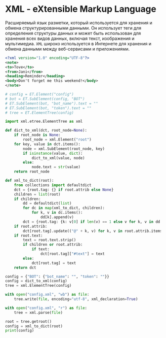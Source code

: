# XML - eXtensible Markup Language

Расширяемый язык разметки, который используется для хранения и обмена структурированными данными.
Он использует теги для определения структуры данных и может быть использован для хранения
всех видов данных, включая текст, изображения и мультимедиа.
`XML` широко используется в Интернете для хранения и обмена данными между веб-сервисами и приложениями.

```xml
<?xml version="1.0" encoding="UTF-8"?>
<note>
<to>Tove</to>
<from>Jani</from>
<heading>Reminder</heading>
<body>Don't forget me this weekend!</body>
</note>
```

```python
# config = ET.Element("config")
# bot = ET.SubElement(config, "BOT")
# ET.SubElement(bot, "bot_name").text = ""
# ET.SubElement(bot, "token").text = ""
# tree = ET.ElementTree(config)

import xml.etree.ElementTree as xml

def dict_to_xml(dct, root_node=None):
    if root_node is None:
        root_node = xml.Element("root")
    for key, value in dct.items():
        node = xml.SubElement(root_node, key)
        if isinstance(value, dict):
            dict_to_xml(value, node)
        else:
            node.text = str(value)
    return root_node

def xml_to_dict(root):
    from collections import defaultdict
    dct = {root.tag: {} if root.attrib else None}
    children = list(root)
    if children:
        dd = defaultdict(list)
        for dc in map(xml_to_dict, children):
            for k, v in dc.items():
                dd[k].append(v)
        dct = {root.tag: {k: v[0] if len(v) == 1 else v for k, v in dd.items()}}
    if root.attrib:
        dct[root.tag].update(("@" + k, v) for k, v in root.attrib.items())
    if root.text:
        text = root.text.strip()
        if children or root.attrib:
            if text:
                dct[root.tag]["#text"] = text
        else:
            dct[root.tag] = text
    return dct

config = {"BOT": {"bot_name": "", "token": ""}}
config = dict_to_xml(config)
tree = xml.ElementTree(config)

with open("config.xml", "wb") as file:
    tree.write(file, encoding="utf-8", xml_declaration=True)

with open("config.xml", "r") as file:
    tree = xml.parse(file)

root = tree.getroot()
config = xml_to_dict(root)
print(config)
```
